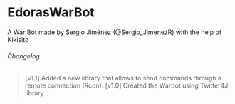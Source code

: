 # EdorasWarBot
A War Bot made by Sergio Jiménez (@Sergio_JimenezR) with the help of Kikisito

###### Changelog
> [v1.1] Added a new library that allows to send commands through a remote connection (Rcon).
> [v1.0] Created the Warbot using Twitter4J library.
